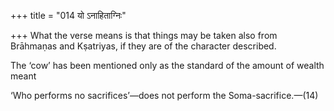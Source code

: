 +++
title = "014 यो ऽनाहिताग्निः"

+++
What the verse means is that things may be taken also from Brāhmaṇas and
Kṣatriyas, if they are of the character described.

The ‘cow’ has been mentioned only as the standard of the amount of
wealth meant

‘Who performs no sacrifices’—does not perform the Soma-sacrifice.—(14)


